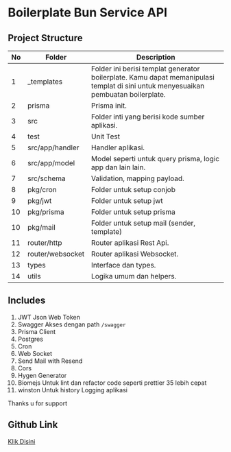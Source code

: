 
# Boilerplate Bun Service API

## Project Structure

| No  | Folder           | Description                                                                                                                        |
| --- | ---------------- | ---------------------------------------------------------------------------------------------------------------------------------- |
| 1   | \_templates      | Folder ini berisi templat generator boilerplate. Kamu dapat memanipulasi templat di sini untuk menyesuaikan pembuatan boilerplate. |
| 2   | prisma           | Prisma init.                                                                                                                       |
| 3   | src              | Folder inti yang berisi kode sumber aplikasi.                                                                                      |
| 4   | test             | Unit Test                                                                                                                          |
| 5   | src/app/handler  | Handler aplikasi.                                                                                                                  |
| 6   | src/app/model    | Model seperti untuk query prisma, logic app dan lain lain.                                                                         |
| 7   | src/schema       | Validation, mapping payload.                                                                                                       |
| 8   | pkg/cron         | Folder untuk setup conjob                                                                                                          |
| 9   | pkg/jwt          | Folder untuk setup jwt                                                                                                             |
| 10  | pkg/prisma       | Folder untuk setup prisma                                                                                                          |
| 10  | pkg/mail         | Folder untuk setup mail (sender, template)                                                                                         |
| 11  | router/http      | Router aplikasi Rest Api.                                                                                                          |
| 12  | router/websocket | Router aplikasi Websocket.                                                                                                         |
| 13  | types            | Interface dan types.                                                                                                               |
| 14  | utils            | Logika umum dan helpers.                                                                                                           |

## Includes

1. JWT
   Json Web Token
2. Swagger
   Akses dengan path `/swagger`
3. Prisma Client
4. Postgres
5. Cron
6. Web Socket
7. Send Mail with Resend
8. Cors
9. Hygen Generator
10. Biomejs
    Untuk lint dan refactor code seperti prettier 35 lebih cepat
11. winston
   Untuk history Logging aplikasi

Thanks u for support

## Github Link

[Klik Disini](https://github.com/ItPohgero/be-bun-boilerlate)

